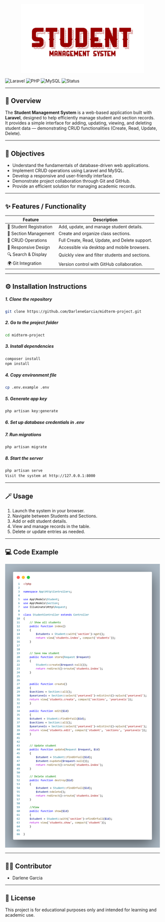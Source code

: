 <p align="center">
  <img src="Logo.png" width="400" alt="Student Management System Logo">

![Laravel](https://img.shields.io/badge/Framework-Laravel-red?style=flat-square)
![PHP](https://img.shields.io/badge/Language-PHP-blue?style=flat-square)
![MySQL](https://img.shields.io/badge/Database-MySQL-orange?style=flat-square)
![Status](https://img.shields.io/badge/Status-Active-brightgreen?style=flat-square)
</p>

---

## 🧾 Overview
The **Student Management System** is a web-based application built with **Laravel**, designed to help efficiently manage student and section records.  
It provides a simple interface for adding, updating, viewing, and deleting student data — demonstrating CRUD functionalities (Create, Read, Update, Delete).

---

## 🎯 Objectives
- Understand the fundamentals of database-driven web applications.  
- Implement CRUD operations using Laravel and MySQL.  
- Develop a responsive and user-friendly interface.  
- Demonstrate project collaboration through Git and GitHub.  
- Provide an efficient solution for managing academic records.

---

## ✨ Features / Functionality
| Feature | Description |
|----------|--------------|
| 🧍 Student Registration | Add, update, and manage student details. |
| 🏫 Section Management | Create and organize class sections. |
| 🔁 CRUD Operations | Full Create, Read, Update, and Delete support. |
| 📱 Responsive Design | Accessible via desktop and mobile browsers. |
| 🔍 Search & Display | Quickly view and filter students and sections. |
| 🌍 Git Integration | Version control with GitHub collaboration. |

---

## ⚙️ Installation Instructions

##### 1. Clone the repository
```bash
git clone https://github.com/DarleneGarcia/midterm-project.git
```

##### 2. Go to the project folder
```bash
cd midterm-project
```

##### 3. Install dependencies
```bash
composer install
npm install
```

##### 4. Copy environment file
```bash
cp .env.example .env
```

##### 5. Generate app key
```bash
php artisan key:generate
```

##### 6. Set up database credentials in .env

##### 7. Run migrations
```bash
php artisan migrate
```

##### 8. Start the server
```bash
php artisan serve
Visit the system at http://127.0.0.1:8000
```
---

## 🪄 Usage
1. Launch the system in your browser.
2. Navigate between Students and Sections.
3. Add or edit student details.
4. View and manage records in the table.
5. Delete or update entries as needed.

---

## 💻 Code Example
![Code Example](StudentControler.png)

---

## 👩‍💻 Contributor
- Darlene Garcia

---

## 📜 License
This project is for educational purposes only and intended for learning and academic use.
